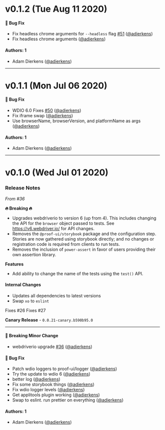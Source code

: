 # v0.1.2 (Tue Aug 11 2020)

#### 🐛 Bug Fix

- Fix headless chrome arguments for `--headless` flag [#51](https://github.com/intuit/proof/pull/51) ([@adierkens](https://github.com/adierkens))
- Fix headless chrome arguments ([@adierkens](https://github.com/adierkens))

#### Authors: 1

- Adam Dierkens ([@adierkens](https://github.com/adierkens))

---

# v0.1.1 (Mon Jul 06 2020)

#### 🐛 Bug Fix

- WDIO 6.0 Fixes [#50](https://github.com/intuit/proof/pull/50) ([@adierkens](https://github.com/adierkens))
- Fix iframe swap ([@adierkens](https://github.com/adierkens))
- Use browserName, browserVersion, and platformName as args ([@adierkens](https://github.com/adierkens))

#### Authors: 1

- Adam Dierkens ([@adierkens](https://github.com/adierkens))

---

# v0.1.0 (Wed Jul 01 2020)

### Release Notes

_From #36_

**🔥 Breaking 🔥**
* Upgrades webdriverio to version 6 (up from 4). This includes changing the API for the `browser` object passed to tests. See https://v6.webdriver.io/ for API changes. 
* Removes the `@proof-ui/storybook` package and the configuration step. Stories are now gathered using storybook directly; and no changes or registration code is required from clients to run tests.
* Removes the inclusion of `power-assert` in favor of users providing their own assertion library. 

**Features**

* Add ability to change the name of the tests using the `test()` API. 


#### Internal Changes

- Updates all dependencies to latest versions
- Swap `xo` to `eslint`

Fixes #26 
Fixes #27

**Canary Release** - `0.0.21-canary.b590b95.0`

---

#### 🔨 Breaking Minor Change

- webdriverio upgrade [#36](https://github.com/intuit/proof/pull/36) ([@adierkens](https://github.com/adierkens))

#### 🐛 Bug Fix

- Patch wdio loggers to proof-ui/logger ([@adierkens](https://github.com/adierkens))
- Try the update to wdio 6 ([@adierkens](https://github.com/adierkens))
- better log ([@adierkens](https://github.com/adierkens))
- Fix some storybook things ([@adierkens](https://github.com/adierkens))
- Fix wdio logger levels ([@adierkens](https://github.com/adierkens))
- Get applitools plugin working ([@adierkens](https://github.com/adierkens))
- Swap to eslint. run prettier on everything ([@adierkens](https://github.com/adierkens))

#### Authors: 1

- Adam Dierkens ([@adierkens](https://github.com/adierkens))
